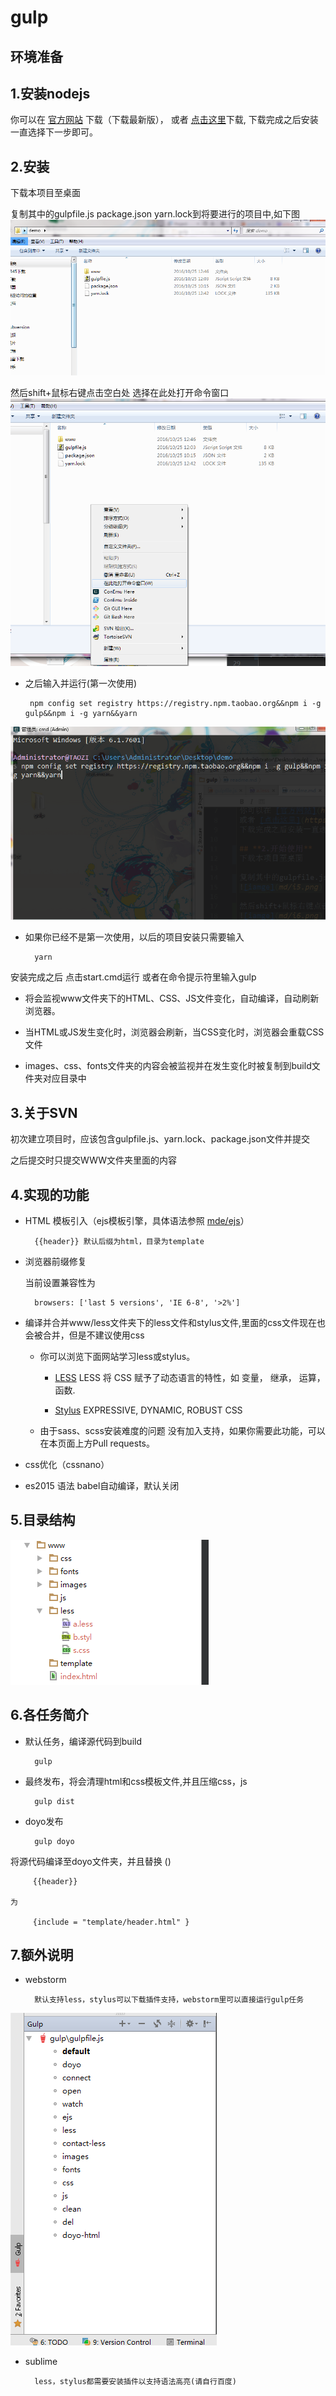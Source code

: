 gulp
=
环境准备
-
## **1.安装nodejs**

你可以在 [官方网站](https://nodejs.org/en/) 下载（下载最新版），
或者 [点击这里](https://nodejs.org/dist/v6.6.0/node-v6.6.0-x64.msi)下载,
下载完成之后安装一直选择下一步即可。

## **2.安装**
下载本项目至桌面

复制其中的gulpfile.js package.json yarn.lock到将要进行的项目中,如下图
![iamge](md/i5.png)

然后shift+鼠标右键点击空白处 选择在此处打开命令窗口
![iamge](md/i6.png)

+ 之后输入并运行(第一次使用)

       npm config set registry https://registry.npm.taobao.org&&npm i -g gulp&&npm i -g yarn&&yarn
    
 ![iamge](md/i1.png)
 
+ 如果你已经不是第一次使用，以后的项目安装只需要输入

        yarn
        
安装完成之后 点击start.cmd运行 或者在命令提示符里输入gulp
    
+ 将会监视www文件夹下的HTML、CSS、JS文件变化，自动编译，自动刷新浏览器。

+ 当HTML或JS发生变化时，浏览器会刷新，当CSS变化时，浏览器会重载CSS文件

+ images、css、fonts文件夹的内容会被监视并在发生变化时被复制到build文件夹对应目录中

## **3.关于SVN**

初次建立项目时，应该包含gulpfile.js、yarn.lock、package.json文件并提交

之后提交时只提交WWW文件夹里面的内容

## **4.实现的功能**

+ HTML 模板引入（ejs模板引擎，具体语法参照 [mde/ejs](https://github.com/mde/ejs)）

        {{header}} 默认后缀为html，目录为template
       
+ 浏览器前缀修复

    当前设置兼容性为 

        browsers: ['last 5 versions', 'IE 6-8', '>2%']
        
        
+ 编译并合并www/less文件夹下的less文件和stylus文件,里面的css文件现在也会被合并，但是不建议使用css

  + 你可以浏览下面网站学习less或stylus。
  
       + [LESS](http://less.bootcss.com/#)  LESS 将 CSS 赋予了动态语言的特性，如 变量， 继承， 运算， 函数. 
  
       + [Stylus](http://stylus-lang.com/) EXPRESSIVE, DYNAMIC, ROBUST CSS
  
  + 由于sass、scss安装难度的问题 没有加入支持，如果你需要此功能，可以在本页面上方Pull requests。

    
+ css优化（cssnano）


+ es2015 语法 babel自动编译，默认关闭


## **5.目录结构**
![iamge](md/i2.png)


## **6.各任务简介**

+ 默认任务，编译源代码到build

        gulp
 
+ 最终发布，将会清理html和css模板文件,并且压缩css，js  

        gulp dist
    
+ doyo发布

        gulp doyo

将源代码编译至doyo文件夹，并且替换 ()

         {{header}}
    
    为
    
         {include = "template/header.html" }
         
## **7.额外说明** 
        
+ webstorm   

        默认支持less，stylus可以下载插件支持，webstorm里可以直接运行gulp任务

![iamge](md/i3.png)
    
+ sublime   
 
        less，stylus都需要安装插件以支持语法高亮(请自行百度)





